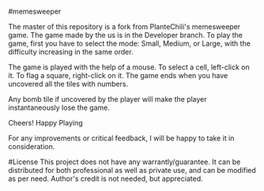 #memesweeper

The master of this repository is a fork from PlanteChili's memesweeper game. The game made by the us is in the Developer branch. To play the game, first you have to select the mode: Small, Medium, or Large, with the difficulty increasing in the same order.

The game is played with the help of a mouse. To select a cell, left-click on it. To flag a square, right-click on it. The game ends when you have uncovered all the tiles with numbers.

Any bomb tile if uncovered by the player will make the player instantaneously lose the game.

Cheers! Happy Playing

For any improvements or critical feedback, I will be happy to take it in consideration.

#License This project does not have any warrantly/guarantee. It can be distributed for both professional as well as private use, and can be modified as per need. Author's credit is not needed, but appreciated.
